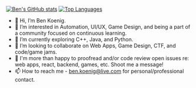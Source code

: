 [![Ben's GitHub stats](https://github-readme-stats.vercel.app/api?username=taqft&include_all_commits=true&show_icons=true&rank_icon=github&theme=tokyonight&hide=contribs&cache_seconds=15003)](https://taqft.github.io/react_portfolio/) [![Top Languages](https://github-readme-stats.vercel.app/api/top-langs/?username=taqft&layout=compact&theme=tokyonight&include_all_commits&cache_seconds=15000)](https://taqft.github.io/react_portfolio/)

- 👋 Hi, I’m Ben Koenig.
- 👀 I’m interested in Automation, UI/UX, Game Design, and being a part of a community focused on continuous learning.
- 🌱 I’m currently exploring C++, Java, and Python.
- 💞️ I’m looking to collaborate on Web Apps, Game Design, CTF, and code/game jams.
- 🤝 I'm more than happy to proofread and/or code review open issues re: web apps, react, backend, games, etc. Shoot me a message!
- 📫 How to reach me - ben.koenig@live.com for personal/professional contact.

<!---
theresaqueryforthat/theresaqueryforthat is a ✨ special ✨ repository because its `README.md` (this file) appears on your GitHub profile.
You can click the Preview link to take a look at your changes.
--->
